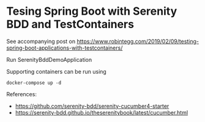 # Tesing Spring Boot with Serenity BDD and TestContainers

See accompanying post on https://www.robintegg.com/2019/02/09/testing-spring-boot-applications-with-testcontainers/

Run SerenityBddDemoApplication

Supporting containers can be run using

	docker-compose up -d

References:

* https://github.com/serenity-bdd/serenity-cucumber4-starter
* https://serenity-bdd.github.io/theserenitybook/latest/cucumber.html